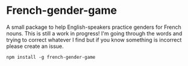 # French-gender-game

A small package to help English-speakers practice genders for French nouns. 
This is still a work in progress! I'm going through the words and trying to correct whatever I find
but if you know something is incorrect please create an issue.

```node
npm install -g french-gender-game
```
